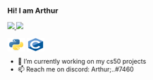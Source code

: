 ### Hi! I am Arthur

 <div>
  <a href="https://github.com/Arthur020104">
  <img height="180em" src="https://github-readme-stats.vercel.app/api?username=Arthur020104&show_icons=true&theme=onedark&include_all_commits=true&count_private=true"/>
  <img height="180em" src="https://github-readme-stats.vercel.app/api/top-langs/?username=Arthur020104&layout=compact&langs_count=7&theme=onedark"/>
  </a>
</div>
<div style="display: inline_block"><br>
<!-- <img align="center" alt="Arthur-Js" height="30" width="40" src="https://raw.githubusercontent.com/devicons/devicon/master/icons/javascript/javascript-plain.svg">
  <img align="center" alt="Arthur-html" height="30" width="40" src="https://raw.githubusercontent.com/devicons/devicon/master/icons/html5/html5-original.svg">
  <img align="center" alt="Arthur-CSS" height="30" width="40" src="https://raw.githubusercontent.com/devicons/devicon/master/icons/css3/css3-original.svg">-->
  <img align="center" alt="Arthur-Python" height="30" width="40" src="https://raw.githubusercontent.com/devicons/devicon/master/icons/python/python-original.svg">
  <img align="center" alt="Arthur-C" height="30" width="40" src="https://raw.githubusercontent.com/devicons/devicon/master/icons/c/c-original.svg">
</div>
<div>
  <ul>
  <li>🔭 I’m currently working on my cs50 projects</li>
 <!-- <li>🌱 I’m currently learning the basics of Flask</li>-->
  <li>📫 Reach me on discord: Arthur;..#7460</li>
  </ul>
 </div>
